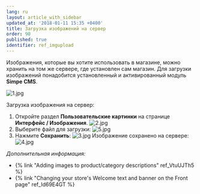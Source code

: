 ```yaml
---
lang: ru
layout: article_with_sidebar
updated_at: '2018-01-11 15:35 +0400'
title: Загрузка изображений на сервер
order: 90
published: true
identifier: ref_imgupload
---
```

Изображения, которые вы хотите использовать в магазине, можно хранить на том же сервере, где установлен сам магазин. Для загрузки изображений понадобится установленный и активированный модуль **Simpe CMS**.

![1.jpg]({{site.baseurl}}/attachments/ref_imgupload/1.jpg)

Загрузка изображения на сервер:

1.  Откройте раздел **Пользовательские картинки** на странице **Интерфейс / Изображения**.
    ![2.jpg]({{site.baseurl}}/attachments/ref_imgupload/2.jpg)
2.  Выберите файл для загрузки:
    ![5.jpg]({{site.baseurl}}/attachments/ref_imgupload/5.jpg)
3.  Нажмите **Сохранить**:
    ![3.jpg]({{site.baseurl}}/attachments/ref_imgupload/3.jpg)
    Изображение сохранено на сервере:
    ![4.jpg]({{site.baseurl}}/attachments/ref_imgupload/4.jpg)

_Дополнительная информация:_

*   {% link "Adding images to product/category descriptions" ref_VtuUJTh5 %}
*   {% link "Changing your store's Welcome text and banner on the Front page" ref_Id69E4GT %}